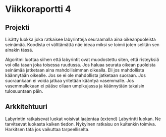 # Viikkoraportti 4

## Projekti
Lisätty luokka joka ratkaisee labyrintteja seuraamalla aina oikeanpuoleista seinämää. Koodista ei välttämättä näe ideaa miksi se toimii joten selitän sen ainakin tässä.

Algoritmi luottaa siihen että labyrintit ovat muodostettu siten, että risteyksiä voi olla tasan joka toisessa ruudussa. Jos haluaa seurata oikean puoleista seinämää jatketaan aina mahdollisimman oikealla. Eli jos mahdollista käännytään oikealle. Jos se ei ole mahdollista jatketaan suoraan. Jos suoraankaan ei voida jatkaa yritetään kääntyä vasemmalle. Jos vasemmallekaan ei pääse ollaan umpikujassa ja käännytään takaisin tulosuuntaan päin.


## Arkkitehtuuri
Labyrintin ratkaisevat luokat voisivat laajentaa (extend) Labyrintti luokan. Ne tarvitsevat luokasta kaiken tiedon. Nykyinen ratkaisu on kuitenkin toimiva. Harkitsen tätä jos vaikuttaa tarpeelliselta.
